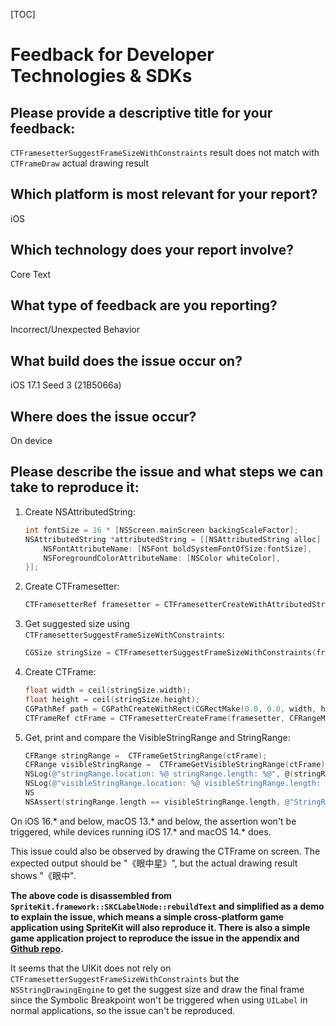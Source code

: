 [TOC]

# Feedback for Developer Technologies & SDKs

## Please provide a descriptive title for your feedback:

`CTFramesetterSuggestFrameSizeWithConstraints` result does not match with `CTFrameDraw` actual drawing result

## Which platform is most relevant for your report?

iOS

## Which technology does your report involve?

Core Text

## What type of feedback are you reporting?

Incorrect/Unexpected Behavior

## What build does the issue occur on?

iOS 17.1 Seed 3 (21B5066a)

## Where does the issue occur?

On device

## Please describe the issue and what steps we can take to reproduce it:

1. Create NSAttributedString:

   ```objective-c
   int fontSize = 16 * [NSScreen.mainScreen backingScaleFactor];
   NSAttributedString *attributedString = [[NSAttributedString alloc] initWithString:@"《眼中星》" attributes:@{
       NSFontAttributeName: [NSFont boldSystemFontOfSize:fontSize],
       NSForegroundColorAttributeName: [NSColor whiteColor],
   }];
   ```

2. Create CTFramesetter:

   ```objective-c
   CTFramesetterRef framesetter = CTFramesetterCreateWithAttributedString(attributedString);
   ```

3. Get suggested size using `CTFramesetterSuggestFrameSizeWithConstraints`:

   ```objective-c
   CGSize stringSize = CTFramesetterSuggestFrameSizeWithConstraints(framesetter, CFRangeMake(0, 0), NULL, CGSizeMake(CGFLOAT_MAX, CGFLOAT_MAX), NULL);
   ```

4. Create CTFrame:

   ```objective-c
   float width = ceil(stringSize.width);
   float height = ceil(stringSize.height);
   CGPathRef path = CGPathCreateWithRect(CGRectMake(0.0, 0.0, width, height), NULL);
   CTFrameRef ctFrame = CTFramesetterCreateFrame(framesetter, CFRangeMake(0, 0), path, NULL);
   ```

5. Get, print and compare the VisibleStringRange and StringRange:

   ```objective-c
   CFRange stringRange =  CTFrameGetStringRange(ctFrame);
   CFRange visibleStringRange =  CTFrameGetVisibleStringRange(ctFrame);
   NSLog(@"stringRange.location: %@ stringRange.length: %@", @(stringRange.location), @(stringRange.length));
   NSLog(@"visibleStringRange.location: %@ visibleStringRange.length: %@", @(visibleStringRange.location), @(visibleStringRange.length));
   NS
   NSAssert(stringRange.length == visibleStringRange.length, @"StringRange mismatch!");
   ```

On iOS 16.* and below, macOS 13.* and below, the assertion won't be triggered, while devices running iOS 17.* and macOS 14.* does. 

This issue could also be observed by drawing the CTFrame on screen. The expected output should be "《眼中星》", but the actual drawing result shows "《眼中".

**The above code is disassembled from `SpriteKit.framework::SKCLabelNode::rebuildText` and simplified as a demo to explain the issue, which means a simple cross-platform game application using SpriteKit will also reproduce it. There is also a simple game application project to reproduce the issue in the appendix and [Github repo](https://github.com/Autokaka/ios17_core_text_repro).** 

It seems that the UIKit does not rely on `CTFramesetterSuggestFrameSizeWithConstraints` but the `NSStringDrawingEngine` to get the suggest size and draw the final frame since the Symbolic Breakpoint won't be triggered when using `UILabel` in normal applications, so the issue can't be reproduced.